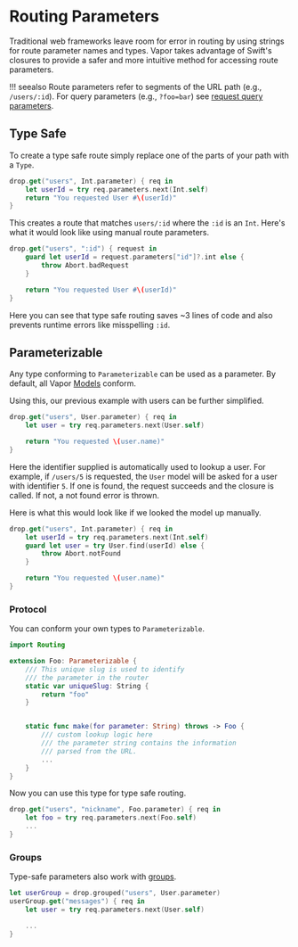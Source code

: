 # Routing Parameters

Traditional web frameworks leave room for error in routing by using strings for route parameter names and types. Vapor takes advantage of Swift's closures to provide a safer and more intuitive method for accessing route parameters.

!!! seealso
    Route parameters refer to segments of the URL path (e.g., `/users/:id`). For query parameters (e.g., `?foo=bar`) see [request query parameters](../http/request/#query-parameters).

## Type Safe

To create a type safe route simply replace one of the parts of your path with a `Type`.

```swift
drop.get("users", Int.parameter) { req in
    let userId = try req.parameters.next(Int.self)
    return "You requested User #\(userId)"
}
```

This creates a route that matches `users/:id` where the `:id` is an `Int`. Here's what it would look like using manual route parameters.

```swift
drop.get("users", ":id") { request in
    guard let userId = request.parameters["id"]?.int else {
        throw Abort.badRequest
    }

    return "You requested User #\(userId)"
}
```

Here you can see that type safe routing saves ~3 lines of code and also prevents runtime errors like misspelling `:id`.

## Parameterizable

Any type conforming to `Parameterizable` can be used as a parameter. By default, all Vapor [Models](../fluent/model.md) conform.

Using this, our previous example with users can be further simplified.

```swift
drop.get("users", User.parameter) { req in
    let user = try req.parameters.next(User.self)

    return "You requested \(user.name)"
}
```

Here the identifier supplied is automatically used to lookup a user. For example, if `/users/5` is requested, the `User` model will be asked for a user with identifier `5`. If one is found, the request succeeds and the closure is called. If not, a not found error is thrown.

Here is what this would look like if we looked the model up manually.

```swift
drop.get("users", Int.parameter) { req in
    let userId = try req.parameters.next(Int.self)
    guard let user = try User.find(userId) else {
        throw Abort.notFound
    }

    return "You requested \(user.name)"
}
```

### Protocol

You can conform your own types to `Parameterizable`.

```swift
import Routing

extension Foo: Parameterizable {
    /// This unique slug is used to identify
    /// the parameter in the router
    static var uniqueSlug: String {
        return "foo"
    }


    static func make(for parameter: String) throws -> Foo {
        /// custom lookup logic here
        /// the parameter string contains the information
        /// parsed from the URL.
        ...
    }
}
```

Now you can use this type for type safe routing.

```swift
drop.get("users", "nickname", Foo.parameter) { req in
    let foo = try req.parameters.next(Foo.self)
    ...
}
```

### Groups

Type-safe parameters also work with [groups](group.md).

```swift
let userGroup = drop.grouped("users", User.parameter)
userGroup.get("messages") { req in
    let user = try req.parameters.next(User.self)

    ...
}
```
